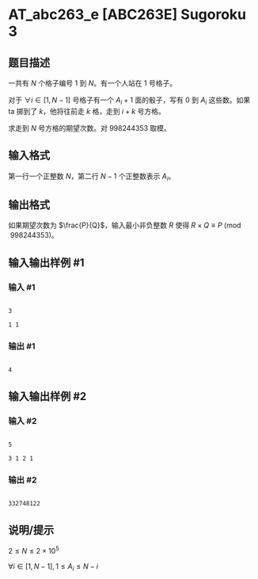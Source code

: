 # AT_abc263_e [ABC263E] Sugoroku 3

## 题目描述

一共有 $N$ 个格子编号 $1$ 到 $N$。有一个人站在 $1$ 号格子。

对于 $\forall i \in [1,N-1]$ 号格子有一个 $A_i + 1$ 面的骰子，写有 $0$ 到 $A_i$ 这些数。如果 ta 掷到了 $k$，他将往前走 $k$ 格，走到 $i+k$ 号方格。

求走到 $N$ 号方格的期望次数。对 $998244353$ 取模。

## 输入格式

第一行一个正整数 $N$，第二行 $N-1$ 个正整数表示 $A_i$。

## 输出格式

如果期望次数为 $\frac{P}{Q}$，输入最小非负整数 $R$ 使得 $R\times Q \equiv P\pmod {998244353}$。

## 输入输出样例 #1

### 输入 #1

```
3
1 1
```

### 输出 #1

```
4
```

## 输入输出样例 #2

### 输入 #2

```
5
3 1 2 1
```

### 输出 #2

```
332748122
```

## 说明/提示

$2\leq N\leq 2\times 10^5$

$\forall i \in [1,N-1],1\leq A_i\leq N-i$